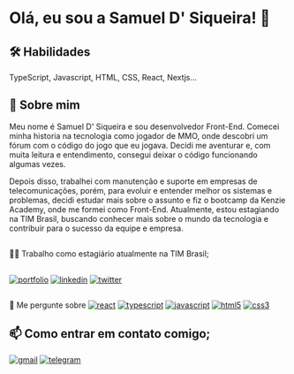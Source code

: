 # Olá, eu sou a Samuel D' Siqueira! 👋

## 🛠 Habilidades
TypeScript, Javascript, HTML, CSS, React, Nextjs...

## 🚀 Sobre mim
Meu nome é Samuel D' Siqueira e sou desenvolvedor Front-End. Comecei minha historia na tecnologia como jogador de MMO, onde descobri um fórum com o código do jogo que eu jogava. Decidi me aventurar e, com muita leitura e entendimento, consegui deixar o código funcionando algumas vezes.

Depois disso, trabalhei com manutenção e suporte em empresas de telecomunicações, porém, para evoluir e entender melhor os sistemas e problemas, decidi estudar mais sobre o assunto e fiz o bootcamp da Kenzie Academy, onde me formei como Front-End. Atualmente, estou estagiando na TIM Brasil, buscando conhecer mais sobre o mundo da tecnologia e contribuir para o sucesso da equipe e empresa.

## 
👩‍💻 Trabalho como estagiário atualmente na TIM Brasil;

## 
[![portfolio](https://img.shields.io/badge/my_portfolio-000?style=for-the-badge&logo=ko-fi&logoColor=white)](https://samueldsiqueira.com/)
[![linkedin](https://img.shields.io/badge/linkedin-0A66C2?style=for-the-badge&logo=linkedin&logoColor=white)](https://www.linkedin.com/in/samuel-d-siqueira)
[![twitter](https://img.shields.io/badge/twitter-1DA1F2?style=for-the-badge&logo=twitter&logoColor=white)](https://twitter.com/samueldsiqueira)






##
💬 Me pergunte sobre
 [![react](https://img.shields.io/badge/React-20232A?style=for-the-badge&logo=react&logoColor=61DAFB)](https://pt-br.reactjs.org/)
 [![typescript](https://img.shields.io/badge/TypeScript-007ACC?style=for-the-badge&logo=typescript&logoColor=white)](https://www.typescriptlang.org/)
 [![javascript](https://img.shields.io/badge/JavaScript-F7DF1E?style=for-the-badge&logo=javascript&logoColor=black)](https://developer.mozilla.org/en-US/docs/Web/JavaScript)
 [![html5](https://img.shields.io/badge/HTML5-E34F26?style=for-the-badge&logo=html5&logoColor=white)](https://developer.mozilla.org/en-US/docs/Learn/HTML)
 [![css3](https://img.shields.io/badge/CSS3-1572B6?style=for-the-badge&logo=css3&logoColor=white)](https://developer.mozilla.org/pt-BR/docs/Web/CSS)

## 📫 Como entrar em contato comigo;
 [![gmail](https://img.shields.io/badge/Gmail-D14836?style=for-the-badge&logo=gmail&logoColor=white)](samueldsiqueira@gmail.com)
 [![telegram](https://img.shields.io/badge/Telegram-2CA5E0?style=for-the-badge&logo=telegram&logoColor=white)](https://t.me/SamuelDSiqueira) 
##
